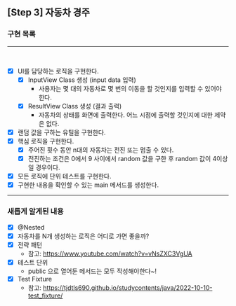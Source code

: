 ## [Step 3] 자동차 경주
### 구현 목록
<hr />
<br />

- [X] UI를 담당하는 로직을 구현한다.
  - [X] InputView Class 생성 (input data 입력)
    - 사용자는 몇 대의 자동차로 몇 번의 이동을 할 것인지를 입력할 수 있어야 한다.
  - [X] ResultView Class 생성 (결과 출력)
    - 자동차의 상태를 화면에 출력한다. 어느 시점에 출력할 것인지에 대한 제약은 없다.
- [X] 랜덤 값을 구하는 유틸을 구현한다.
- [X] 핵심 로직을 구현한다.
  - [X] 주어진 횟수 동안 n대의 자동차는 전진 또는 멈출 수 있다.
  - [X] 전진하는 조건은 0에서 9 사이에서 random 값을 구한 후 random 값이 4이상일 경우이다.
- [X] 모든 로직에 단위 테스트를 구현한다.
- [X] 구현한 내용을 확인할 수 있는 main 메서드를 생성한다.

<hr />

### 새롭게 알게된 내용
- [X] @Nested
- [X] 자동차를 N개 생성하는 로직은 어디로 가면 좋을까?
- [X] 전략 패턴
  - 참고: https://www.youtube.com/watch?v=vNsZXC3VgUA
- [X] 테스트 단위
  - public 으로 열어둔 메서드는 모두 작성해야한다~!
- [X] Test Fixture
  - 참고: https://tjdtls690.github.io/studycontents/java/2022-10-10-test_fixture/
